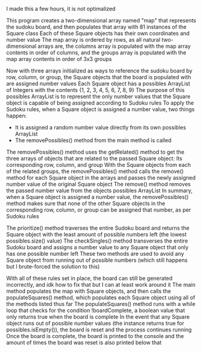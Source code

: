 I made this a few hours, it is not optimalized

This program creates a two-dimensional array named "map" that represents the sudoku board, and then populates that array with 81 instances of the Square class
Each of these Square objects has their own coordinates and number value
The map array is ordered by rows, as all natural two-dimensional arrays are, the columns array is populated with the map array contents in order of columns, and the groups array is populated with the map array contents in order of 3x3 groups

Now with three arrays initialized as ways to reference the sudoku board by row, column, or group, the Square objects that the board is populated with are assigned number values
Each Square object has a possibles ArrayList of Integers with the contents {1, 2, 3, 4, 5, 6, 7, 8, 9}
The purpose of this possibles ArrayList is to represent the only number values that the Square object is capable of being assigned according to Sudoku rules
To apply the Sudoku rules, when a Square object is assigned a number value, two things happen:
 - It is assigned a random number value directly from its own possibles ArrayList
 - The removePossibles() method from the main method is called

The removePossibles() method uses the getRelated() method to get the three arrays of objects that are related to the passed Square object: Its corresponding row, column, and group
With the Square objects from each of the related groups, the removePossibles() method calls the remove() method for each Square object in the arrays and passes the newly assigned number value of the original Square object
The remove() method removes the passed number value from the objects possibles ArrayList
In summary, when a Square object is assigned a number value, the removePossibles() method makes sure that none of the other Square objects in the corresponding row, column, or group can be assigned that number, as per Sudoku rules

The prioritize() method traverses the entire Sudoku board and returns the Square object with the least amount of possible numbers left (the lowest possibles.size() value)
The checkSingles() method transverses the entire Sudoku board and assigns a number value to any Square object that only has one possible number left
These two methods are used to avoid any Square object from running out of possible numbers (which still happens but I brute-forced the solution to this)

With all of these rules set in place, the board can still be generated incorrectly, and idk how to fix that but I can at least work around it
The main method populates the map with Square objects, and then calls the populateSquares() method, which populates each Square object using all of the methods listed thus far
The populateSquares() method runs with a while loop that checks for the condition !boardComplete, a boolean value that only returns true when the board is complete
In the event that any Square object runs out of possible number values (the instance returns true for possibles.isEmpty()), the board is reset and the process continues running
Once the board is complete, the board is printed to the console and the amount of times the board was reset is also printed below that
